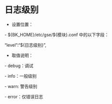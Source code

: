 # 日志级别

- 设置位置：

\- \${BK_HOME}/etc/gse/\${模块}.conf 中的以下字段：

“level”:“\${日志级别}”,

- 取值说明：

\- debug：调试

\- info：一般级别

   \- warn: 警告级别

  \- error：仅错误日志
